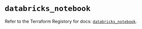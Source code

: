 # `databricks_notebook`

Refer to the Terraform Registory for docs: [`databricks_notebook`](https://registry.terraform.io/providers/databricks/databricks/1.15.0/docs/resources/notebook).
